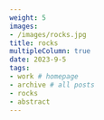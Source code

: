 ```yaml
---
weight: 5
images:
- /images/rocks.jpg
title: rocks
multipleColumn: true
date: 2023-9-5
tags:
- work # homepage
- archive # all posts
- rocks
- abstract
---
```


